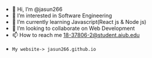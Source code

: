 - 👋 Hi, I’m @jasun266
- 👀 I’m interested in Software Engineering
- 🌱 I’m currently learning Javascript(React js & Node js)
- 💞️ I’m looking to collaborate on Web Development
- 📫 How to reach me 18-37806-2@student.aiub.edu
-     My website-> jasun266.github.io 
